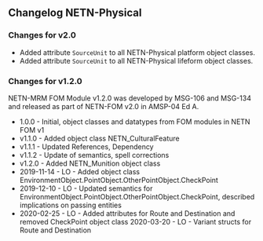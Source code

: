## Changelog NETN-Physical

### Changes for v2.0

* Added attribute `SourceUnit` to all NETN-Physical platform object classes.
* Added attribute `SourceUnit` to all NETN-Physical lifeform object classes.


### Changes for v1.2.0
NETN-MRM FOM Module v1.2.0 was developed by MSG-106 and MSG-134 and released as part of NETN-FOM v2.0 in AMSP-04 Ed A.

* 1.0.0 - Initial, object classes and datatypes from FOM modules in NETN FOM v1
* v1.1.0 - Added object class NETN_CulturalFeature
* v1.1.1 - Updated References, Dependency
* v1.1.2 - Update of semantics, spell corrections
* v1.2.0 - Added NETN_Munition object class
* 2019-11-14 - LO - Added object class EnvironmentObject.PointObject.OtherPointObject.CheckPoint
* 2019-12-10 - LO - Updated semantics for EnvironmentObject.PointObject.OtherPointObject.CheckPoint, described implications on passing entities
* 2020-02-25 - LO - Added attributes for Route and Destination and removed CheckPoint object class
 2020-03-20 - LO - Variant structs for Route and Destination